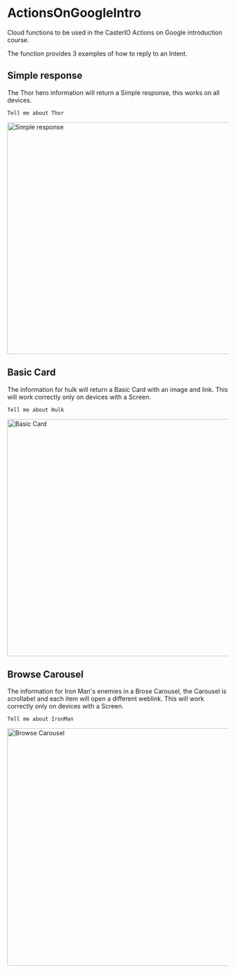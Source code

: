 # ActionsOnGoogleIntro

Cloud functions to be used in the CasterIO Actions on Google introduction course.

The function provides 3 examples of how to reply to an Intent.

## Simple response
The Thor hero information will return a Simple response, this works on all devices.

`Tell me about Thor`

<img width="527" alt="Simple response" src="https://user-images.githubusercontent.com/748887/39553215-6bd4a5b4-4e64-11e8-9b35-d82619be8647.png">

## Basic Card
The information for hulk will return a Basic Card with an image and link. This will work correctly only on devices with a Screen.

`Tell me about Hulk`

<img width="539" alt="Basic Card" src="https://user-images.githubusercontent.com/748887/39553216-6bea612e-4e64-11e8-9f73-b7968d4c0ede.png">

## Browse Carousel
The information for Iron Man's enemies in a Brose Carousel, the Carousel is scrollabel and each item will open a different weblink. This will work correctly only on devices with a Screen.

`Tell me about IronMan`

<img width="540" alt="Browse Carousel" src="https://user-images.githubusercontent.com/748887/39553217-6c00e1ec-4e64-11e8-879b-0eed7e391af8.png">

